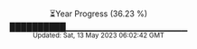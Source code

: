 <p align="center">
⏳Year Progress (36.23 %) <br>
██████████▁▁▁▁▁▁▁▁▁▁▁▁▁▁▁▁▁▁▁▁ <br>
<sub>Updated: Sat, 13 May 2023 06:02:42 GMT</sub>
</p>

